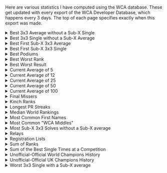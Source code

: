 Here are various statistics I have computed using the WCA database. These get updated with every export of the WCA Developer Database, which happens every 3 days. The top of each page specifies exactly when this export was made.

<details>
<summary>Best 3x3 Average without a Sub-X Single</summary>
<ul>
<li><a href="bestaveragewithoutsubxsingle/sub5.html">Sub-5</a></li>
<li><a href="bestaveragewithoutsubxsingle/sub6.html">Sub-6</a></li>
<li><a href="bestaveragewithoutsubxsingle/sub7.html">Sub-7</a></li>
<li><a href="bestaveragewithoutsubxsingle/sub8.html">Sub-8</a></li>
<li><a href="bestaveragewithoutsubxsingle/sub9.html">Sub-9</a></li>
<li><a href="bestaveragewithoutsubxsingle/sub10.html">Sub-10</a></li>
<li><a href="bestaveragewithoutsubxsingle/sub11.html">Sub-11</a></li>
<li><a href="bestaveragewithoutsubxsingle/sub12.html">Sub-12</a></li>
<li><a href="bestaveragewithoutsubxsingle/sub13.html">Sub-13</a></li>
<li><a href="bestaveragewithoutsubxsingle/sub14.html">Sub-14</a></li>
<li><a href="bestaveragewithoutsubxsingle/sub15.html">Sub-15</a></li>
</ul>
</details>
<details>
<summary>Best 3x3 Single without a Sub-X Average</summary>
<ul>
<li><a href="bestsinglewithoutsubxaverage/sub5.html">Sub-5</a></li>
<li><a href="bestsinglewithoutsubxaverage/sub6.html">Sub-6</a></li>
<li><a href="bestsinglewithoutsubxaverage/sub7.html">Sub-7</a></li>
<li><a href="bestsinglewithoutsubxaverage/sub8.html">Sub-8</a></li>
<li><a href="bestsinglewithoutsubxaverage/sub9.html">Sub-9</a></li>
<li><a href="bestsinglewithoutsubxaverage/sub10.html">Sub-10</a></li>
<li><a href="bestsinglewithoutsubxaverage/sub11.html">Sub-11</a></li>
<li><a href="bestsinglewithoutsubxaverage/sub12.html">Sub-12</a></li>
<li><a href="bestsinglewithoutsubxaverage/sub13.html">Sub-13</a></li>
<li><a href="bestsinglewithoutsubxaverage/sub14.html">Sub-14</a></li>
<li><a href="bestsinglewithoutsubxaverage/sub15.html">Sub-15</a></li>
</ul>
</details>
<details>
<summary>Best First Sub-X 3x3 Average</summary>
<ul>
<li><a href="bestfirstsubxaverage/sub5.html">Sub-5</a></li>
<li><a href="bestfirstsubxaverage/sub6.html">Sub-6</a></li>
<li><a href="bestfirstsubxaverage/sub7.html">Sub-7</a></li>
<li><a href="bestfirstsubxaverage/sub8.html">Sub-8</a></li>
<li><a href="bestfirstsubxaverage/sub9.html">Sub-9</a></li>
<li><a href="bestfirstsubxaverage/sub10.html">Sub-10</a></li>
<li><a href="bestfirstsubxaverage/sub11.html">Sub-11</a></li>
<li><a href="bestfirstsubxaverage/sub12.html">Sub-12</a></li>
<li><a href="bestfirstsubxaverage/sub13.html">Sub-13</a></li>
<li><a href="bestfirstsubxaverage/sub14.html">Sub-14</a></li>
<li><a href="bestfirstsubxaverage/sub15.html">Sub-15</a></li>
</ul>
</details>
<details>
<summary>Best First Sub-X 3x3 Single</summary>
<ul>
<li><a href="bestfirstsubxsingle/sub5.html">Sub-5</a></li>
<li><a href="bestfirstsubxsingle/sub6.html">Sub-6</a></li>
<li><a href="bestfirstsubxsingle/sub7.html">Sub-7</a></li>
<li><a href="bestfirstsubxsingle/sub8.html">Sub-8</a></li>
<li><a href="bestfirstsubxsingle/sub9.html">Sub-9</a></li>
<li><a href="bestfirstsubxsingle/sub10.html">Sub-10</a></li>
<li><a href="bestfirstsubxsingle/sub11.html">Sub-11</a></li>
<li><a href="bestfirstsubxsingle/sub12.html">Sub-12</a></li>
<li><a href="bestfirstsubxsingle/sub13.html">Sub-13</a></li>
<li><a href="bestfirstsubxsingle/sub14.html">Sub-14</a></li>
<li><a href="bestfirstsubxsingle/sub15.html">Sub-15</a></li>
</ul>
</details>
<details>
  <summary>Best Podiums</summary>
<ul>
<li><a href="bestpodiums/333.html">3x3</a></li>
<li><a href="bestpodiums/222.html">2x2</a></li>
<li><a href="bestpodiums/444.html">4x4</a></li>
<li><a href="bestpodiums/555.html">5x5</a></li>
<li><a href="bestpodiums/666.html">6x6</a></li>
<li><a href="bestpodiums/777.html">7x7</a></li>
<li><a href="bestpodiums/333bf.html">3BLD</a></li>
<li><a href="bestpodiums/333fm.html">FMC</a></li>
<li><a href="bestpodiums/333oh.html">OH</a></li>
<li><a href="bestpodiums/clock.html">Clock</a></li>
<li><a href="bestpodiums/minx.html">Megaminx</a></li>
<li><a href="bestpodiums/pyram.html">Pyraminx</a></li>
<li><a href="bestpodiums/skewb.html">Skewb</a></li>
<li><a href="bestpodiums/sq1.html">Square-1</a></li>
<li><a href="bestpodiums/444bf.html">4BLD</a></li>
<li><a href="bestpodiums/555bf.html">5BLD</a></li>
<li><a href="bestpodiums/333mbf.html">MBLD</a></li>
</ul>
</details>
<details>
  <summary>Best Worst Rank</summary>
<ul>
<li><a href="bestworstrank/bestworstrank.html">Best Worst Rank</a></li>
</ul>
</details>
<details>
  <summary>Best Worst Result</summary>
<ul>
<li><a href="bestworstresult/333a.html">3x3 Average</a></li>
<li><a href="bestworstresult/222a.html">2x2 Average</a></li>
<li><a href="bestworstresult/444a.html">4x4 Average</a></li>
<li><a href="bestworstresult/555a.html">5x5 Average</a></li>
<li><a href="bestworstresult/666a.html">6x6 Average</a></li>
<li><a href="bestworstresult/777a.html">7x7 Average</a></li>
<li><a href="bestworstresult/333bfa.html">3BLD Average</a></li>
<li><a href="bestworstresult/333fma.html">FMC Average</a></li>
<li><a href="bestworstresult/333oha.html">OH Average</a></li>
<li><a href="bestworstresult/clocka.html">Clock Average</a></li>
<li><a href="bestworstresult/minxa.html">Megaminx Average</a></li>
<li><a href="bestworstresult/pyrama.html">Pyraminx Average</a></li>
<li><a href="bestworstresult/skewba.html">Skewb Average</a></li>
<li><a href="bestworstresult/sq1a.html">Square-1 Average</a></li>
<li><a href="bestworstresult/444bfa.html">4BLD Average</a></li>
<li><a href="bestworstresult/555bfa.html">5BLD Average</a></li>
<li><a href="bestworstresult/333s.html">3x3 Single</a></li>
<li><a href="bestworstresult/222s.html">2x2 Single</a></li>
<li><a href="bestworstresult/444s.html">4x4 Single</a></li>
<li><a href="bestworstresult/555s.html">5x5 Single</a></li>
<li><a href="bestworstresult/666s.html">6x6 Single</a></li>
<li><a href="bestworstresult/777s.html">7x7 Single</a></li>
<li><a href="bestworstresult/333bfs.html">3BLD Single</a></li>
<li><a href="bestworstresult/333fms.html">FMC Single</a></li>
<li><a href="bestworstresult/333ohs.html">OH Single</a></li>
<li><a href="bestworstresult/clocks.html">Clock Single</a></li>
<li><a href="bestworstresult/minxs.html">Megaminx Single</a></li>
<li><a href="bestworstresult/pyrams.html">Pyraminx Single</a></li>
<li><a href="bestworstresult/skewbs.html">Skewb Single</a></li>
<li><a href="bestworstresult/sq1s.html">Square-1 Single</a></li>
<li><a href="bestworstresult/444bfs.html">4BLD Single</a></li>
<li><a href="bestworstresult/555bfs.html">5BLD Single</a></li>
<li><a href="bestworstresult/333mbfs.html">MBLD Single</a></li>
</ul>
</details>
<details>
  <summary>Current Average of 5</summary>
<ul>
<li><a href="currentao5/333.html">3x3</a></li>
<li><a href="currentao5/222.html">2x2</a></li>
<li><a href="currentao5/444.html">4x4</a></li>
<li><a href="currentao5/555.html">5x5</a></li>
<li><a href="currentao5/666.html">6x6</a></li>
<li><a href="currentao5/777.html">7x7</a></li>
<li><a href="currentao5/333bf.html">3BLD</a></li>
<li><a href="currentao5/333fm.html">FMC</a></li>
<li><a href="currentao5/333oh.html">OH</a></li>
<li><a href="currentao5/clock.html">Clock</a></li>
<li><a href="currentao5/minx.html">Megaminx</a></li>
<li><a href="currentao5/pyram.html">Pyraminx</a></li>
<li><a href="currentao5/skewb.html">Skewb</a></li>
<li><a href="currentao5/sq1.html">Square-1</a></li>
<li><a href="currentao5/444bf.html">4BLD</a></li>
<li><a href="currentao5/555bf.html">5BLD</a></li>
</ul>
</details>
<details>
  <summary>Current Average of 12</summary>
<ul>
<li><a href="currentao12/333.html">3x3</a></li>
<li><a href="currentao12/222.html">2x2</a></li>
<li><a href="currentao12/444.html">4x4</a></li>
<li><a href="currentao12/555.html">5x5</a></li>
<li><a href="currentao12/666.html">6x6</a></li>
<li><a href="currentao12/777.html">7x7</a></li>
<li><a href="currentao12/333bf.html">3BLD</a></li>
<li><a href="currentao12/333fm.html">FMC</a></li>
<li><a href="currentao12/333oh.html">OH</a></li>
<li><a href="currentao12/clock.html">Clock</a></li>
<li><a href="currentao12/minx.html">Megaminx</a></li>
<li><a href="currentao12/pyram.html">Pyraminx</a></li>
<li><a href="currentao12/skewb.html">Skewb</a></li>
<li><a href="currentao12/sq1.html">Square-1</a></li>
<li><a href="currentao12/444bf.html">4BLD</a></li>
<li><a href="currentao12/555bf.html">5BLD</a></li>
</ul>
</details>
<details>
  <summary>Current Average of 25</summary>
<ul>
<li><a href="currentao25/333.html">3x3</a></li>
<li><a href="currentao25/222.html">2x2</a></li>
<li><a href="currentao25/444.html">4x4</a></li>
<li><a href="currentao25/555.html">5x5</a></li>
<li><a href="currentao25/666.html">6x6</a></li>
<li><a href="currentao25/777.html">7x7</a></li>
<li><a href="currentao25/333bf.html">3BLD</a></li>
<li><a href="currentao25/333fm.html">FMC</a></li>
<li><a href="currentao25/333oh.html">OH</a></li>
<li><a href="currentao25/clock.html">Clock</a></li>
<li><a href="currentao25/minx.html">Megaminx</a></li>
<li><a href="currentao25/pyram.html">Pyraminx</a></li>
<li><a href="currentao25/skewb.html">Skewb</a></li>
<li><a href="currentao25/sq1.html">Square-1</a></li>
<li><a href="currentao25/444bf.html">4BLD</a></li>
<li><a href="currentao25/555bf.html">5BLD</a></li>
</ul>
</details>
<details>
  <summary>Current Average of 50</summary>
<ul>
<li><a href="currentao50/333.html">3x3</a></li>
<li><a href="currentao50/222.html">2x2</a></li>
<li><a href="currentao50/444.html">4x4</a></li>
<li><a href="currentao50/555.html">5x5</a></li>
<li><a href="currentao50/666.html">6x6</a></li>
<li><a href="currentao50/777.html">7x7</a></li>
<li><a href="currentao50/333bf.html">3BLD</a></li>
<li><a href="currentao50/333fm.html">FMC</a></li>
<li><a href="currentao50/333oh.html">OH</a></li>
<li><a href="currentao50/clock.html">Clock</a></li>
<li><a href="currentao50/minx.html">Megaminx</a></li>
<li><a href="currentao50/pyram.html">Pyraminx</a></li>
<li><a href="currentao50/skewb.html">Skewb</a></li>
<li><a href="currentao50/sq1.html">Square-1</a></li>
<li><a href="currentao50/444bf.html">4BLD</a></li>
<li><a href="currentao50/555bf.html">5BLD</a></li>
</ul>
</details>
<details>
  <summary>Current Average of 100</summary>
<ul>
<li><a href="currentao100/333.html">3x3</a></li>
<li><a href="currentao100/222.html">2x2</a></li>
<li><a href="currentao100/444.html">4x4</a></li>
<li><a href="currentao100/555.html">5x5</a></li>
<li><a href="currentao100/666.html">6x6</a></li>
<li><a href="currentao100/777.html">7x7</a></li>
<li><a href="currentao100/333bf.html">3BLD</a></li>
<li><a href="currentao100/333fm.html">FMC</a></li>
<li><a href="currentao100/333oh.html">OH</a></li>
<li><a href="currentao100/clock.html">Clock</a></li>
<li><a href="currentao100/minx.html">Megaminx</a></li>
<li><a href="currentao100/pyram.html">Pyraminx</a></li>
<li><a href="currentao100/skewb.html">Skewb</a></li>
<li><a href="currentao100/sq1.html">Square-1</a></li>
<li><a href="currentao100/444bf.html">4BLD</a></li>
<li><a href="currentao100/555bf.html">5BLD</a></li>
</ul>
</details>
<details>
  <summary>Final Missers</summary>
  Best results in a round preceding a final that did not result in the competitor proceeding to said final.
<ul>
<li><a href="finalmissers/333.html">3x3</a></li>
<li><a href="finalmissers/222.html">2x2</a></li>
<li><a href="finalmissers/444.html">4x4</a></li>
<li><a href="finalmissers/555.html">5x5</a></li>
<li><a href="finalmissers/666.html">6x6</a></li>
<li><a href="finalmissers/777.html">7x7</a></li>
<li><a href="finalmissers/333bf.html">3BLD</a></li>
<li><a href="finalmissers/333fm.html">FMC</a></li>
<li><a href="finalmissers/333oh.html">OH</a></li>
<li><a href="finalmissers/clock.html">Clock</a></li>
<li><a href="finalmissers/minx.html">Megaminx</a></li>
<li><a href="finalmissers/pyram.html">Pyraminx</a></li>
<li><a href="finalmissers/skewb.html">Skewb</a></li>
<li><a href="finalmissers/sq1.html">Square-1</a></li>
<li><a href="finalmissers/444bf.html">4BLD</a></li>
<li><a href="finalmissers/555bf.html">5BLD</a></li>
<li><a href="finalmissers/333mbf.html">MBLD</a></li>
</ul>
</details>
<details>
  <summary>Kinch Ranks</summary>
<ul>
<li><a href="kinch/WorldKinch.html">World Kinch</a></li>
<li><a href="kinch/ContinentKinch.html">Continental Kinch</a></li>
<li><a href="kinch/CountryKinch.html">National Kinch</a></li>
<li><a href="kinch/nopod.html">Without a Podium</a></li>
<li><a href="kinch/nowin.html">Without a Win</a></li>
<li><a href="kinch/nonr.html">Without an NR</a></li>
<li><a href="kinch/nowc.html">Without a CR</a></li>
<li><a href="kinch/nowr.html">Without a WR</a></li>
</ul>
</details>
<details>
  <summary>Longest PR Streaks</summary>
<ul>
<li><a href="prstreaks/pr_streak.html">All competitions</a></li>
<li><a href="prstreaks/pr_streak_exfmc.html">Excluding FMC-Only comps</a></li>
<li><a href="prstreaks/pr_streak_exfmcbld.html">Excluding FMC-and-BLD-Only comps</a></li>
<li><a href="prstreaks/current_pr_streak.html">Current-only all competitions</a></li>
<li><a href="prstreaks/current_pr_streak_exfmc.html">Current-only excluding FMC-Only comps</a></li>
<li><a href="prstreaks/current_pr_streak_exfmcbld.html">Current-only excluding FMC-and-BLD-Only comps</a></li>
</ul>
</details>
<details>
  <summary>Median World Rankings</summary>
<ul>
<li><a href="median/333.html">3x3</a></li>
<li><a href="median/222.html">2x2</a></li>
<li><a href="median/444.html">4x4</a></li>
<li><a href="median/555.html">5x5</a></li>
<li><a href="median/666.html">6x6</a></li>
<li><a href="median/777.html">7x7</a></li>
<li><a href="median/333bf.html">3BLD</a></li>
<li><a href="median/333fm.html">FMC</a></li>
<li><a href="median/333oh.html">OH</a></li>
<li><a href="median/clock.html">Clock</a></li>
<li><a href="median/minx.html">Megaminx</a></li>
<li><a href="median/pyram.html">Pyraminx</a></li>
<li><a href="median/skewb.html">Skewb</a></li>
<li><a href="median/sq1.html">Square-1</a></li>
<li><a href="median/444bf.html">4BLD</a></li>
<li><a href="median/555bf.html">5BLD</a></li>
<li><a href="median/333mbf.html">MBLD</a></li>
</ul>
</details>
<details>
  <summary>Most Common First Names</summary>
<ul>
<li><a href="commonfirstnames/mostcommonfirstnames.html">Most Common First Names</a></li>
</ul>
</details>
<details>
  <summary>Most Common "WCA Middles"</summary>
<ul>
<li><a href="commonwcamiddles/mostcommonwcamiddles.html">Most Common "WCA Middles"</a></li>
</ul>
</details>
<details>
  <summary>Most Sub-X 3x3 Solves without a Sub-X average</summary>
<ul>
<li><a href="mostsubxsinglewithoutsubxaverage/6.html">Sub-6</a></li>
<li><a href="mostsubxsinglewithoutsubxaverage/7.html">Sub-7</a></li>
<li><a href="mostsubxsinglewithoutsubxaverage/8.html">Sub-8</a></li>
<li><a href="mostsubxsinglewithoutsubxaverage/9.html">Sub-9</a></li>
<li><a href="mostsubxsinglewithoutsubxaverage/10.html">Sub-10</a></li>
<li><a href="mostsubxsinglewithoutsubxaverage/11.html">Sub-11</a></li>
<li><a href="mostsubxsinglewithoutsubxaverage/12.html">Sub-12</a></li>
<li><a href="mostsubxsinglewithoutsubxaverage/13.html">Sub-13</a></li>
<li><a href="mostsubxsinglewithoutsubxaverage/14.html">Sub-14</a></li>
<li><a href="mostsubxsinglewithoutsubxaverage/15.html">Sub-15</a></li>
</ul>
</details>
<details>
  <summary>Relays</summary>
<i>Using PB single times</i>
<ul>
<li><a href="relays/all_events_relay.html">All Events (excl. MBLD & FMC)</a></li>
<li><a href="relays/guildford.html">Guildford</a></li>
<li><a href="relays/mini_guildford.html">Mini-Guildford</a></li>
<li><a href="relays/234.html">2-3-4 Relay</a></li>
<li><a href="relays/2345.html">2-3-4-5 Relay</a></li>
<li><a href="relays/23456.html">2-3-4-5-6 Relay</a></li>
<li><a href="relays/234567.html">2-3-4-5-6-7 Relay</a></li>
<li><a href="relays/333eventsnofeet.html">3x3 OH BLD Relay</a></li>
<li><a href="relays/333events.html">All 3x3 Events (3x3,3BLD,OH,Feet)</a></li>
<li><a href="relays/bld.html">3BLD, 4BLD and 5BLD</a></li>
<li><a href="relays/side.html">Side Events (Clock, Mega, Pyra, Skewb, SQ-1)</a></li>
<li><a href="relays/fast.html">Fast Events (2x2, Pyra, Skewb)</a></li>
</ul>
<i>Any requests, let me know!</i>
</details>
<details>
  <summary>Registration Lists</summary>
<ul>
<li><a href="registrations/competitionId.html">Ordered by Competition</a></li>
<li><a href="registrations/name.html">Ordered by Name</a></li>
</ul>
</details>
<details>
<summary>Sum of Ranks</summary>
<ul>
<li><a href="sor/single.html">Single</a> - <a href="sor/average.html">Average</a> - <a href="sor/combined.html">Combined</a></li>
<li>Without a Podium: <a href="sor/nopodsingle.html">Single</a> - <a href="sor/nopodaverage.html">Average</a> - <a href="sor/nopodcombined.html">Combined</a></li>
<li>Without a Win: <a href="sor/nowinsingle.html">Single</a> - <a href="sor/nowinaverage.html">Average</a> - <a href="sor/nowincombined.html">Combined</a></li>
<li>Without an NR: <a href="sor/nonrsingle.html">Single</a> - <a href="sor/nonraverage.html">Average</a> - <a href="sor/nonrcombined.html">Combined</a></li>
<li>Without a CR: <a href="sor/nocrsingle.html">Single</a> - <a href="sor/nocraverage.html">Average</a> - <a href="sor/nocrcombined.html">Combined</a></li>
<li>Without a WR: <a href="sor/nowrsingle.html">Single</a> - <a href="sor/nowraverage.html">Average</a> - <a href="sor/nowrcombined.html">Combined</a></li>
</ul>
</details>
<details>
  <summary>Sum of the Best Single Times at a Competition</summary>
<i>(excluding FMC and MBLD)</i>
<ul>
<li><a href="sumbesttime/all.html">All Events</a></li>
<li><a href="sumbesttime/ex45bf.html">Excluding BigBLD</a></li>
</ul>
</details>
<details>
  <summary>Unofficial-Official World Champions History</summary>
<ul>
<li><a href="uowc/333.html">3x3</a></li>
<li><a href="uowc/222.html">2x2</a></li>
<li><a href="uowc/444.html">4x4</a></li>
<li><a href="uowc/555.html">5x5</a></li>
<li><a href="uowc/666.html">6x6</a></li>
<li><a href="uowc/777.html">7x7</a></li>
<li><a href="uowc/333bf.html">3BLD</a></li>
<li><a href="uowc/333fm.html">FMC</a></li>
<li><a href="uowc/333oh.html">OH</a></li>
<li><a href="uowc/clock.html">Clock</a></li>
<li><a href="uowc/minx.html">Megaminx</a></li>
<li><a href="uowc/pyram.html">Pyraminx</a></li>
<li><a href="uowc/skewb.html">Skewb</a></li>
<li><a href="uowc/sq1.html">Square-1</a></li>
<li><a href="uowc/444bf.html">4BLD</a></li>
<li><a href="uowc/555bf.html">5BLD</a></li>
<li><a href="uowc/333mbf.html">MBLD</a></li>
</ul>
</details>
<details>
  <summary>Unofficial-Official UK Champions History</summary>
Nice UK-centric Stat!
<ul>
<li><a href="uoukc/333.html">3x3</a></li>
<li><a href="uoukc/222.html">2x2</a></li>
<li><a href="uoukc/444.html">4x4</a></li>
<li><a href="uoukc/555.html">5x5</a></li>
<li><a href="uoukc/666.html">6x6</a></li>
<li><a href="uoukc/777.html">7x7</a></li>
<li><a href="uoukc/333bf.html">3BLD</a></li>
<li><a href="uoukc/333fm.html">FMC</a></li>
<li><a href="uoukc/333oh.html">OH</a></li>
<li><a href="uoukc/clock.html">Clock</a></li>
<li><a href="uoukc/minx.html">Megaminx</a></li>
<li><a href="uoukc/pyram.html">Pyraminx</a></li>
<li><a href="uoukc/skewb.html">Skewb</a></li>
<li><a href="uoukc/sq1.html">Square-1</a></li>
<li><a href="uoukc/444bf.html">4BLD</a></li>
<li><a href="uoukc/555bf.html">5BLD</a></li>
<li><a href="uoukc/333mbf.html">MBLD</a></li>
</ul>
</details>
<details>
  <summary>Worst 3x3 Single with a Sub-X average</summary>
<ul>
<li><a href="worstsinglewithsubxaverage/sub6.html">Sub-6</a></li>
<li><a href="worstsinglewithsubxaverage/sub7.html">Sub-7</a></li>
<li><a href="worstsinglewithsubxaverage/sub8.html">Sub-8</a></li>
<li><a href="worstsinglewithsubxaverage/sub9.html">Sub-9</a></li>
<li><a href="worstsinglewithsubxaverage/sub10.html">Sub-10</a></li>
<li><a href="worstsinglewithsubxaverage/sub11.html">Sub-11</a></li>
<li><a href="worstsinglewithsubxaverage/sub12.html">Sub-12</a></li>
<li><a href="worstsinglewithsubxaverage/sub13.html">Sub-13</a></li>
<li><a href="worstsinglewithsubxaverage/sub14.html">Sub-14</a></li>
<li><a href="worstsinglewithsubxaverage/sub15.html">Sub-15</a></li>

</ul>
</details>
